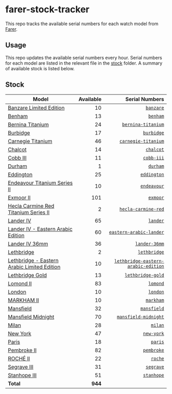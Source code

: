 # farer-stock-tracker

This repo tracks the available serial numbers for each watch model from [Farer](https://farer.com).

## Usage

This repo updates the available serial numbers every hour. Serial numbers for each model are listed in the relevant file in the [stock](./stock) folder. A summary of available stock is listed below.

## Stock

| Model | Available | Serial Numbers |
| ----- | --------: | -------------: |
| [Banzare Limited Edition](https://usd.farer.com/products/banzare) | 10 | [`banzare`](./stock/banzare) |
| [Benham](https://usd.farer.com/products/benham) | 13 | [`benham`](./stock/benham) |
| [Bernina Titanium](https://usd.farer.com/products/bernina-titanium) | 24 | [`bernina-titanium`](./stock/bernina-titanium) |
| [Burbidge](https://usd.farer.com/products/burbidge) | 17 | [`burbidge`](./stock/burbidge) |
| [Carnegie Titanium](https://usd.farer.com/products/carnegie-titanium) | 46 | [`carnegie-titanium`](./stock/carnegie-titanium) |
| [Chalcot](https://usd.farer.com/products/chalcot) | 14 | [`chalcot`](./stock/chalcot) |
| [Cobb III](https://usd.farer.com/products/cobb-iii) | 11 | [`cobb-iii`](./stock/cobb-iii) |
| [Durham](https://usd.farer.com/products/durham) | 1 | [`durham`](./stock/durham) |
| [Eddington](https://usd.farer.com/products/eddington) | 25 | [`eddington`](./stock/eddington) |
| [Endeavour Titanium Series II](https://usd.farer.com/products/endeavour) | 10 | [`endeavour`](./stock/endeavour) |
| [Exmoor II](https://usd.farer.com/products/exmoor) | 101 | [`exmoor`](./stock/exmoor) |
| [Hecla Carmine Red Titanium Series II](https://usd.farer.com/products/hecla-carmine-red) | 2 | [`hecla-carmine-red`](./stock/hecla-carmine-red) |
| [Lander IV](https://usd.farer.com/products/lander) | 65 | [`lander`](./stock/lander) |
| [Lander IV - Eastern Arabic Edition](https://usd.farer.com/products/eastern-arabic-lander) | 60 | [`eastern-arabic-lander`](./stock/eastern-arabic-lander) |
| [Lander IV 36mm](https://usd.farer.com/products/lander-36mm) | 36 | [`lander-36mm`](./stock/lander-36mm) |
| [Lethbridge](https://usd.farer.com/products/lethbridge) | 2 | [`lethbridge`](./stock/lethbridge) |
| [Lethbridge - Eastern Arabic Limited Edition](https://usd.farer.com/products/lethbridge-eastern-arabic-edition) | 10 | [`lethbridge-eastern-arabic-edition`](./stock/lethbridge-eastern-arabic-edition) |
| [Lethbridge Gold](https://usd.farer.com/products/lethbridge-gold) | 13 | [`lethbridge-gold`](./stock/lethbridge-gold) |
| [Lomond II](https://usd.farer.com/products/lomond) | 83 | [`lomond`](./stock/lomond) |
| [London](https://usd.farer.com/products/london) | 10 | [`london`](./stock/london) |
| [MARKHAM II](https://usd.farer.com/products/markham) | 10 | [`markham`](./stock/markham) |
| [Mansfield](https://usd.farer.com/products/mansfield) | 32 | [`mansfield`](./stock/mansfield) |
| [Mansfield Midnight](https://usd.farer.com/products/mansfield-midnight) | 70 | [`mansfield-midnight`](./stock/mansfield-midnight) |
| [Milan](https://usd.farer.com/products/milan) | 28 | [`milan`](./stock/milan) |
| [New York](https://usd.farer.com/products/new-york) | 47 | [`new-york`](./stock/new-york) |
| [Paris](https://usd.farer.com/products/paris) | 18 | [`paris`](./stock/paris) |
| [Pembroke II](https://usd.farer.com/products/pembroke) | 82 | [`pembroke`](./stock/pembroke) |
| [ROCHÉ II](https://usd.farer.com/products/roche) | 22 | [`roche`](./stock/roche) |
| [Segrave III](https://usd.farer.com/products/segrave) | 31 | [`segrave`](./stock/segrave) |
| [Stanhope III](https://usd.farer.com/products/stanhope) | 51 | [`stanhope`](./stock/stanhope) |
| **Total** | **944** | |
